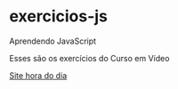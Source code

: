 # exercicios-js
 Aprendendo JavaScript

 Esses são os exercícios do Curso em Vídeo

 <a href = "https://tonetlucas.github.io/exercicios-js/ex020/site/index.html">Site hora do dia</a>
